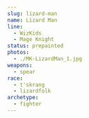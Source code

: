 ```yaml
---
slug: lizard-man
name: Lizard Man
line:
  - WizKids
  - Mage Knight
status: prepainted
photos:
  - ./MK-LizardMan_1.jpg
weapons:
  - spear
race:
  - t'skrang
  - lizardfolk
archetype:
  - fighter
---
```

